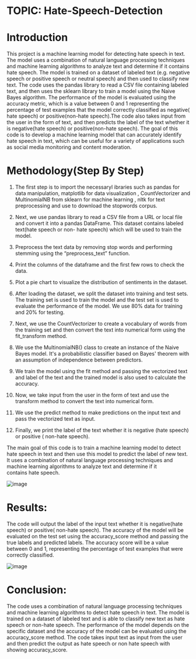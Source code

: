 # TOPIC: Hate-Speech-Detection




# Introduction

This project is  a machine learning model for detecting hate speech in text. The model uses a combination of natural language processing techniques and machine learning algorithms to analyze text and determine if it contains hate speech. The model is trained on a dataset of labeled text (e.g. negative speech or positive speech or neutral speech) and then used to classify new text.
The code uses the pandas library to read a CSV file containing labeled text, and then uses the sklearn library to train a model using the Naive Bayes algorithm. The performance of the model is evaluated using the accuracy metric, which is a value between 0 and 1 representing the percentage of test examples that the model correctly classified as negative( hate speech) or positive(non-hate speech).The code also takes input from the user in the form of text, and then predicts the label of the text whether it is negative(hate speech) or positive(non-hate speech).
The goal of this code is to develop a machine learning model that can accurately identify hate speech in text, which can be useful for a variety of applications such as social media monitoring and content moderation.

# Methodology(Step By Step)

1. The first step is to import the necessaryl ibraries such as pandas for data manipulation, matplotlib for data visualization , CountVectorizer and MultinomialNB from 
   sklearn for machine learning , nltk for text preprocessing and use to download the stopwords corpus.

2. Next, we use pandas library to read a CSV file from a URL or local file and convert it into a pandas DataFrame. This dataset contains labeled text(hate speech or non- 
   hate speech) which will be used to train the model.
   
3. Preprocess the text data by removing stop words and performing stemming using the “preprocess_text”  function.

4. Print the columns of the dataframe and the first few rows to check the data.

5. Plot a pie chart to visualize the distribution of sentiments in the dataset.

6. After loading the dataset, we split the dataset into training and test sets. The training set is used to train the model and the test set is used to evaluate the 
   performance of the model. We use 80% data for training and 20% for testing.

7. Next, we use the CountVectorizer to create a vocabulary of words from the training set and then convert the text into numerical form using the fit_transform method.

8. We use the MultinomialNB() class to create an instance of the Naive Bayes model. It's a probabilistic classifier based on Bayes' theorem with an assumption of 
   independence between predictors.

9. We train the model using the fit method and passing the vectorized text and label of the text and the trained model is also used to calculate the accuracy.

10. Now, we take input from the user in the form of text and use the transform method to convert the text into numerical form.

11. We use the predict method to make predictions on the input text and pass the vectorized text as input.

12. Finally, we print the label of the text whether it is negative (hate speech) or positive ( non-hate speech).

    
The main goal of this code is to train a machine learning model to detect hate speech in text and then use this model to predict the label of new text. It uses a combination of natural language processing techniques and machine learning algorithms to analyze text and determine if it contains hate speech.

![image](https://github.com/Samridhi2802/Hate-Speech-Detection/assets/122865039/cbec6b1d-0a5a-4be5-8c70-1d495b0b75d9)


# Results:

The code will output the label of the input text whether it is negative(hate speech) or positive( non-hate speech). The accuracy of the model will be evaluated on the test set using the accuracy_score method and passing the true labels and predicted labels. The accuracy score will be a value between 0 and 1, representing the percentage of test examples that were correctly classified.


  ![image](https://github.com/Samridhi2802/Hate-Speech-Detection/assets/122865039/817fa472-9923-4f75-8adb-3eee39dbf4d6)

# Conclusion:

The code uses a combination of natural language processing techniques and machine learning algorithms to detect hate speech in text. The model is trained on a dataset of labeled text and is able to classify new text as hate speech or non-hate speech. The performance of the model depends on the specific dataset and the accuracy of the model can be evaluated using the accuracy_score method. The code takes input text as input from the user and then predict the output as hate speech or non hate speech with showing accuracy_score.



